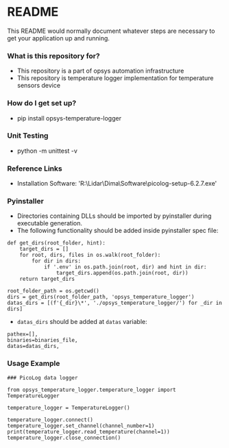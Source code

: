 # README #

This README would normally document whatever steps are necessary to get your application up and running.

### What is this repository for? ###

* This repository is a part of opsys automation infrastructure
* This repository is temperature logger implementation for temperature sensors device

### How do I get set up? ###

* pip install opsys-temperature-logger

### Unit Testing

* python -m unittest -v

### Reference Links

* Installation Software: 'R:\Lidar\Dima\Software\picolog-setup-6.2.7.exe'

### Pyinstaller

* Directories containing DLLs should be imported by pyinstaller during executable generation.
* The following functionality should be added inside pyinstaller spec file:
```
def get_dirs(root_folder, hint):
    target_dirs = []
    for root, dirs, files in os.walk(root_folder):
        for dir in dirs:
            if '.env' in os.path.join(root, dir) and hint in dir:
                target_dirs.append(os.path.join(root, dir))
    return target_dirs

root_folder_path = os.getcwd()
dirs = get_dirs(root_folder_path, 'opsys_temperature_logger')
datas_dirs = [(f'{_dir}\*', './opsys_temperature_logger/') for _dir in dirs]
```
* ```datas_dirs``` should be added at ```datas``` variable:
```
pathex=[],
binaries=binaries_file,
datas=datas_dirs,
```

### Usage Example
```
### PicoLog data logger

from opsys_temperature_logger.temperature_logger import TemperatureLogger

temperature_logger = TemperatureLogger()

temperature_logger.connect()
temperature_logger.set_channel(channel_number=1)
print(temperature_logger.read_temperature(channel=1))
temperature_logger.close_connection()
```